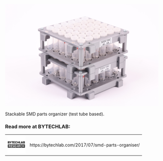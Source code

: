 <div align="center">
    <img src="README_MD_IMG/smd-parts-organizer-assembled-stack.JPG" alt="project photo">
</div>

Stackable SMD parts organizer (test tube based).

### Read more at BYTECHLAB:

<table style="width: 100%; border: none;" cellspacing="0" cellpadding="0" border="0">
  <tr>
    <td><img src="README_MD_IMG/BYTECHLAB_LOGO.png" alt="Logo" height="60"></td>
    <td>https://bytechlab.com/2017/07/smd-parts-organiser/</td>
  </tr>
</table>



